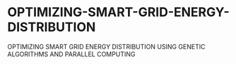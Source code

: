 # OPTIMIZING-SMART-GRID-ENERGY-DISTRIBUTION
OPTIMIZING SMART GRID ENERGY DISTRIBUTION USING GENETIC ALGORITHMS AND PARALLEL COMPUTING
